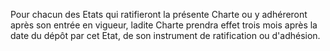 Pour chacun des Etats qui ratifieront la présente Charte ou y adhéreront
après son entrée en vigueur, ladite Charte prendra effet trois mois
après la date du dépôt par cet Etat, de son instrument de ratification
ou d'adhésion.